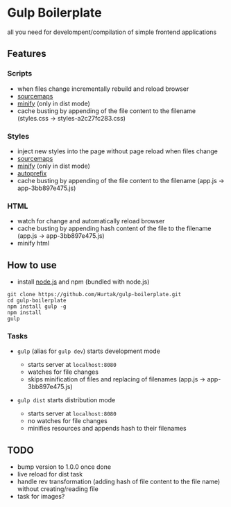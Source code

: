 # Gulp Boilerplate

all you need for develompent/compilation of simple frontend applications

## Features

### Scripts

- when files change incrementally rebuild and reload browser
- [sourcemaps](https://github.com/floridoo/gulp-sourcemaps)
- [minify](https://github.com/mishoo/UglifyJS2) (only in dist mode)
- cache busting by appending of the file content to the filename (styles.css -> styles-a2c27fc283.css)

### Styles

- inject new styles into the page without page reload when files change
- [sourcemaps](https://github.com/floridoo/gulp-sourcemaps)
- [minify](https://github.com/jakubpawlowicz/clean-css) (only in dist mode)
- [autoprefix](https://github.com/postcss/autoprefixer)
- cache busting by appending of the file content to the filename (app.js -> app-3bb897e475.js)

### HTML

- watch for change and automatically reload browser
- cache busting by appending hash content of the file to the filename (app.js -> app-3bb897e475.js)
- minify html

## How to use

- install [node.js](https://nodejs.org/en/) and npm (bundled with node.js)

```
git clone https://github.com/Hurtak/gulp-boilerplate.git
cd gulp-boilerplate
npm install gulp -g
npm install
gulp
```

### Tasks

- `gulp` (alias for `gulp dev`) starts development mode
	- starts server at `localhost:8080`
	- watches for file changes
	- skips minification of files and replacing of filenames (app.js -> app-3bb897e475.js)

- `gulp dist` starts distribution mode
	- starts server at `localhost:8080`
	- no watches for file changes
	- minifies resources and appends hash to their filenames

## TODO

- bump version to 1.0.0 once done
- live reload for dist task
- handle rev transformation (adding hash of file content to the file name) without creating/reading file
- task for images?

